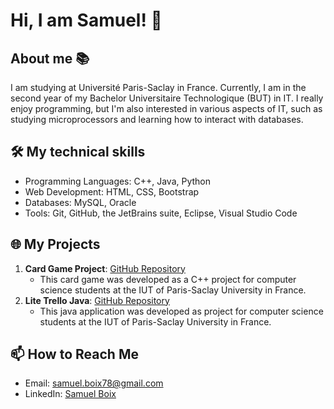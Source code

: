 # Hi, I am Samuel! 👋

## About me 📚
I am studying at Université Paris-Saclay in France. Currently, I am in the second year of my Bachelor Universitaire Technologique (BUT) in IT. I really enjoy programming, but I'm also interested in various aspects of IT, such as studying microprocessors and learning how to interact with databases.

## 🛠️ My technical skills

- Programming Languages: C++, Java, Python
- Web Development: HTML, CSS, Bootstrap
- Databases: MySQL, Oracle
- Tools: Git, GitHub, the JetBrains suite, Eclipse, Visual Studio Code

## 🌐 My Projects

1. **Card Game Project**: [GitHub Repository](https://github.com/Pierrafrom/Project-Card-Game)
   - This card game was developed as a C++ project for computer science students at the IUT of Paris-Saclay University in France.
2. **Lite Trello Java**: [GitHub Repository](https://github.com/Samuelito78/trellolite)
   - This java application was developed as project for computer science students at the IUT of Paris-Saclay University in France.

## 📫 How to Reach Me

- Email: [samuel.boix78@gmail.com](mailto:samuel.boix78@gmail.com)
- LinkedIn: [Samuel Boix](https://www.linkedin.com/in/samuelboix/)
